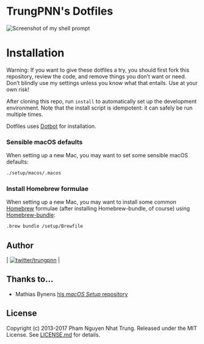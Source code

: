 TrungPNN's Dotfiles
========
![Screenshot of my shell prompt](https://i.imgur.com/EkEtphC.png)

# Installation
Warning: If you want to give these dotfiles a try, you should first fork this repository, review the code, and remove things you don’t want or need. Don’t blindly use my settings unless you know what that entails. Use at your own risk!

After cloning this repo, run `install` to automatically set up the development
environment. Note that the install script is idempotent: it can safely be run
multiple times.

Dotfiles uses [Dotbot][dotbot] for installation.

### Sensible macOS defaults

When setting up a new Mac, you may want to set some sensible macOS defaults:

```bash
./setup/macos/.macos
```

### Install Homebrew formulae

When setting up a new Mac, you may want to install some common [Homebrew](https://brew.sh/) formulae (after installing Homebrew-bundle, of course) using [Homebrew-bundle](https://github.com/Homebrew/homebrew-bundle):

```bash
.brew bundle /setup/Brewfile
```

## Author

| [![twitter/trungpnn](https://avatars1.githubusercontent.com/u/4667335?s=460&v=4)](https://twitter.com/trungpnn "Follow @trunpnn on Twitter") |

## Thanks to…
* Mathias Bynens [his _macOS Setup_ repository](https://github.com/mathiasbynens/dotfiles)

License
-------

Copyright (c) 2013-2017 Pham Nguyen Nhat Trung. Released under the MIT License. See
[LICENSE.md][license] for details.

[dotbot]: https://github.com/anishathalye/dotbot
[license]: LICENSE.md